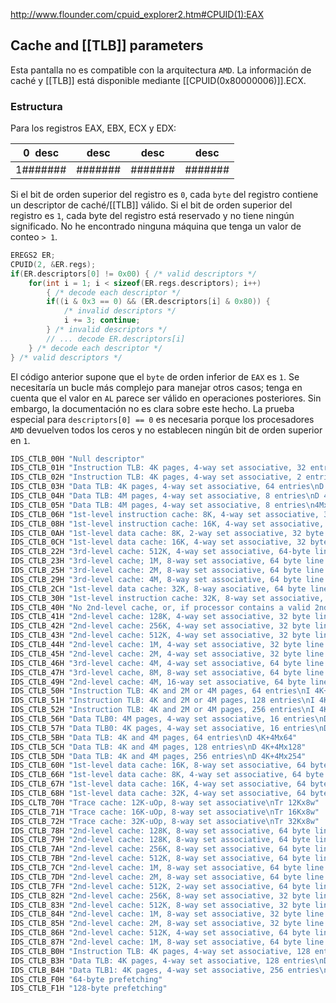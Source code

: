 http://www.flounder.com/cpuid_explorer2.htm#CPUID(1):EAX
## Cache and [[TLB]] parameters
Esta pantalla no es compatible con la arquitectura ``AMD``. La información de caché y [[TLB]] está disponible mediante [[CPUID(0x80000006)]].ECX.

### Estructura

Para los registros EAX, EBX, ECX y EDX:

| 0  desc  | desc    | desc    | desc    |
| -------- | ------- | ------- | ------- |
| 1####### | ####### | ####### | ####### |

Si el bit de orden superior del registro es ``0``, cada ``byte`` del registro contiene un descriptor de caché/[[TLB]] válido. Si el bit de orden superior del registro es ``1``, cada byte del registro está reservado y no tiene ningún significado. No he encontrado ninguna máquina que tenga un valor de conteo ``> 1``.

```c
EREGS2 ER;
CPUID(2, &ER.regs);
if(ER.descriptors[0] != 0x00) { /* valid descriptors */
	for(int i = 1; i < sizeof(ER.regs.descriptors); i++)
		{ /* decode each descriptor */
		if((i & 0x3 == 0) && (ER.descriptors[i] & 0x80)) { 
			/* invalid descriptors */
			i += 3; continue;
		} /* invalid descriptors */
		// ... decode ER.descriptors[i]
	} /* decode each descriptor */
} /* valid descriptors */
```
El código anterior supone que el ``byte`` de orden inferior de ``EAX`` es ``1``. Se necesitaría un bucle más complejo para manejar otros casos; tenga en cuenta que el valor en ``AL`` parece ser válido en operaciones posteriores. Sin embargo, la documentación no es clara sobre este hecho.
La prueba especial para ``descriptors[0] == 0`` es necesaria porque los procesadores ``AMD`` devuelven todos los ceros y no establecen ningún bit de orden superior en ``1``.
```c
IDS_CTLB_00H "Null descriptor"
IDS_CTLB_01H "Instruction TLB: 4K pages, 4-way set associative, 32 entries\nI 4Kx4wx32"
IDS_CTLB_02H "Instruction TLB: 4K pages, 4-way set associative, 2 entries\nI 4Kx4wx2"
IDS_CTLB_03H "Data TLB: 4K pages, 4-way set associative, 64 entries\nD 4Kx4wx64"
IDS_CTLB_04H "Data TLB: 4M pages, 4-way set associative, 8 entries\nD 4Mx4wx8"
IDS_CTLB_05H "Data TLB: 4M pages, 4-way set associative, 8 entries\n4Mx4wx8"
IDS_CTLB_06H "1st-level instruction cache: 8K, 4-way set associative, 32 byte line size\nI 8Kx4wx32"
IDS_CTLB_08H "1st-level instruction cache: 16K, 4-way set associative, 32 byte line size\nI 16Kx4wx32"
IDS_CTLB_0AH "1st-level data cache: 8K, 2-way set associative, 32 byte line size\nD 8Kx2wx32"
IDS_CTLB_0CH "1st-level data cache: 16K, 4-way set associative, 32 byte line size\nD 16Kx4wx32"
IDS_CTLB_22H "3rd-level cache: 512K, 4-way set associative, 64-byte line size, 2 lines per sector\n512Kx4wx64"
IDS_CTLB_23H "3rd-level cache; 1M, 8-way set associative, 64 byte line size, 2 lines per sector\n1Mx8wx64"
IDS_CTLB_25H "3rd-level cache: 2M, 8-way set associative, 64 byte line size, 2 lines per sector\n2Mx8wx64"
IDS_CTLB_29H "3rd-level cache: 4M, 8-way set associative, 64 byte line size, 2 lines per sector\n4Mx8wx64"
IDS_CTLB_2CH "1st-level data cache: 32K, 8-way asociative, 64 byte line size\nD 32Kx8wx64"
IDS_CTLB_30H "1st-level instruction cache: 32K, 8-way set associative, 64 byte line size\nI 32Kx8wx64"
IDS_CTLB_40H "No 2nd-level cache, or, if processor contains a valid 2nd-level cache, no 3rd-level cache"
IDS_CTLB_41H "2nd-level cache: 128K, 4-way set associative, 32 byte line size\n128Kx4wx32"
IDS_CTLB_42H "2nd-level cache: 256K, 4-way set associative, 32 byte line size\n256Kx4wx32"
IDS_CTLB_43H "2nd-level cache: 512K, 4-way set associative, 32 byte line size\n512Kx4wx32"
IDS_CTLB_44H "2nd-level cache: 1M, 4-way set associative, 32 byte line size\n1Mx4wx32"
IDS_CTLB_45H "2nd-level cache: 2M, 4-way set associative, 32 byte line size\n2Mx4wx32"
IDS_CTLB_46H "3rd-level cache: 4M, 4-way set associative, 64 byte line size\n4Mx4wx64"
IDS_CTLB_47H "3rd-level cache, 8M, 8-way set associative, 64 byte line size\n8Mx8wx64"
IDS_CTLB_49H "2nd-level cache: 4M, 16-way set associative, 64 byte line size\n4Mx16wx64"
IDS_CTLB_50H "Instruction TLB: 4K and 2M or 4M pages, 64 entries\nI 4K+2M/4Mx64"
IDS_CTLB_51H "Instruction TLB: 4K and 2M or 4M pages, 128 entries\nI 4K+2M/4Mx128"
IDS_CTLB_52H "Instruction TLB: 4K and 2M or 4M pages, 256 entries\nI 4K+2M/4Mx256"
IDS_CTLB_56H "Data TLB0: 4M pages, 4-way set associative, 16 entries\nD 4Mx4wx16"
IDS_CTLB_57H "Data TLB0: 4K pages, 4-way set associative, 16 entries\nD 4Kx4wx16"
IDS_CTLB_5BH "Data TLB: 4K and 4M pages, 64 entries\nD 4K+4Mx64"
IDS_CTLB_5CH "Data TLB: 4K and 4M pages, 128 entries\nD 4K+4Mx128"
IDS_CTLB_5DH "Data TLB: 4K and 4M pages, 256 entries\nD 4K+4Mx254"
IDS_CTLB_60H "1st-level data cache: 16K, 8-way set associative, 64 byte line size\n16Kx8x64"
IDS_CTLB_66H "1st-level data cache: 8K, 4-way set associative, 64 byte line size\n8Kx4wx64"
IDS_CTLB_67H "1st-level data cache: 16K, 4-way set associative, 64 byte line size\n16Kx4wx64"
IDS_CTLB_68H "1st-level data cache: 32K, 4-way set associative, 64 byte line size\n32Kx4wx64"
IDS_CLTB_70H "Trace cache: 12K-uOp, 8-way set associative\nTr 12Kx8w"
IDS_CTLB_71H "Trace cache: 16K-uOp, 8-way set associative\nTr 16Kx8w"
IDS_CTLB_72H "Trace cache: 32K-uOp, 8-way set associative\nTr 32Kx8w"
IDS_CTLB_78H "2nd-level cache: 128K, 8-way set associative, 64 byte line size\n128Kx8wx64"
IDS_CTLB_79H "2nd-level cache: 128K, 8-way set associative, 64 byte line size, 2 lines per sector\n128Kx8wx64"
IDS_CTLB_7AH "2nd-level cache: 256K, 8-way set associative, 64 byte line size, 2 lines per sector\n256Kx8wx64"
IDS_CTLB_7BH "2nd-level cache: 512K, 8-way set associative, 64 byte line size, 2 lines per sector\n512Kx8wx64"
IDS_CTLB_7CH "2nd-level cache: 1M, 8-way set associative, 64 byte line size, 2 lines per sector\n1Mx8wx64"
IDS_CTLB_7DH "2nd-level cache: 2M, 8-way set associative, 64 byte line size\n2Mx82x64"
IDS_CTLB_7FH "2nd-level cache: 512K, 2-way set associative, 64 byte line size\n512Kx2wx64"
IDS_CTLB_82H "2nd-level cache: 256K, 8-way set associative, 32 byte line size\n256Kx8wx32"
IDS_CTLB_83H "2nd-level cache: 512K, 8-way set associative, 32 byte line size\n512Kx8wx32"
IDS_CTLB_84H "2nd-level cache: 1M, 8-way set associative, 32 byte line size\n1Mx8wx32"
IDS_CTLB_85H "2nd-level cache: 2M, 8-way set associative, 32 byte line size\n2Mx8wx32"
IDS_CTLB_86H "2nd-level cache: 512K, 4-way set associative, 64 byte line size\n512Kx4wx64"
IDS_CTLB_87H "2nd-level cache: 1M, 8-way set associative, 64 byte line size\n1Mx8wx64"
IDS_CTLB_B0H "Instruction TLB: 4K pages, 4-way set associative, 128 entries\nI 4Kx4x128"
IDS_CTLB_B3H "Data TLB: 4K pages, 4-way set associative, 128 entries\nD 4Kx4wx128"
IDS_CTLB_B4H "Data TLB1: 4K pages, 4-way set associative, 256 entries\nD 4Kx4wx256"
IDS_CTLB_F0H "64-byte prefetching"
IDS_CTLB_F1H "128-byte prefetching"
```
